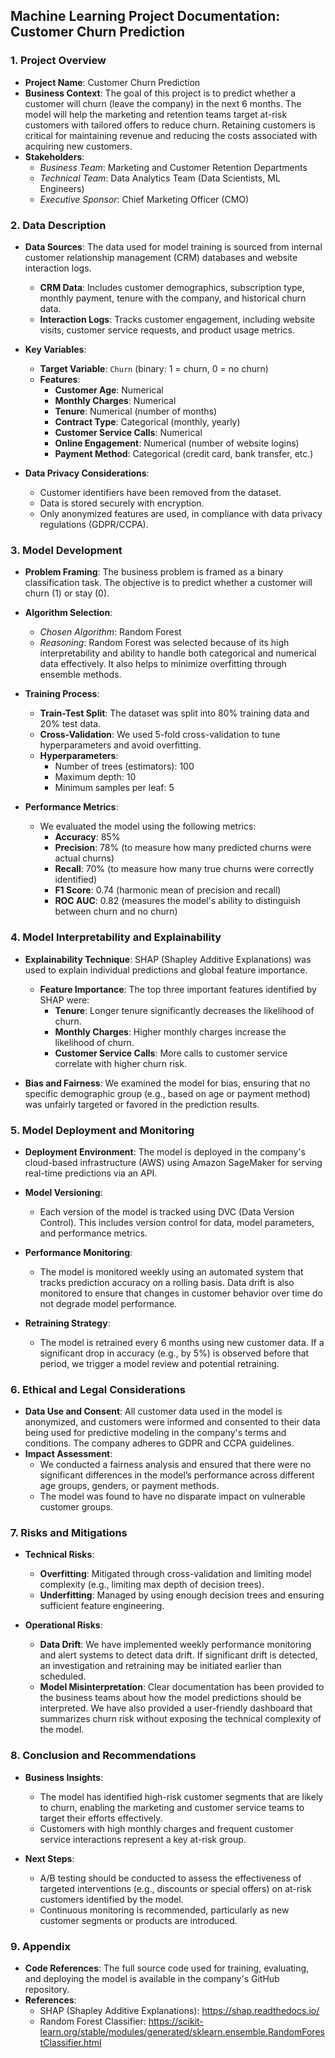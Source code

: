 ## **Machine Learning Project Documentation: Customer Churn Prediction**

### 1. **Project Overview**

- **Project Name**: Customer Churn Prediction
- **Business Context**: The goal of this project is to predict whether a customer will churn (leave the company) in the next 6 months. The model will help the marketing and retention teams target at-risk customers with tailored offers to reduce churn. Retaining customers is critical for maintaining revenue and reducing the costs associated with acquiring new customers.
- **Stakeholders**:
  - _Business Team_: Marketing and Customer Retention Departments
  - _Technical Team_: Data Analytics Team (Data Scientists, ML Engineers)
  - _Executive Sponsor_: Chief Marketing Officer (CMO)

### 2. **Data Description**

- **Data Sources**: The data used for model training is sourced from internal customer relationship management (CRM) databases and website interaction logs.

  - **CRM Data**: Includes customer demographics, subscription type, monthly payment, tenure with the company, and historical churn data.
  - **Interaction Logs**: Tracks customer engagement, including website visits, customer service requests, and product usage metrics.

- **Key Variables**:

  - **Target Variable**: `Churn` (binary: 1 = churn, 0 = no churn)
  - **Features**:
    - **Customer Age**: Numerical
    - **Monthly Charges**: Numerical
    - **Tenure**: Numerical (number of months)
    - **Contract Type**: Categorical (monthly, yearly)
    - **Customer Service Calls**: Numerical
    - **Online Engagement**: Numerical (number of website logins)
    - **Payment Method**: Categorical (credit card, bank transfer, etc.)

- **Data Privacy Considerations**:
  - Customer identifiers have been removed from the dataset.
  - Data is stored securely with encryption.
  - Only anonymized features are used, in compliance with data privacy regulations (GDPR/CCPA).

### 3. **Model Development**

- **Problem Framing**: The business problem is framed as a binary classification task. The objective is to predict whether a customer will churn (1) or stay (0).
- **Algorithm Selection**:

  - _Chosen Algorithm_: Random Forest
  - _Reasoning_: Random Forest was selected because of its high interpretability and ability to handle both categorical and numerical data effectively. It also helps to minimize overfitting through ensemble methods.

- **Training Process**:

  - **Train-Test Split**: The dataset was split into 80% training data and 20% test data.
  - **Cross-Validation**: We used 5-fold cross-validation to tune hyperparameters and avoid overfitting.
  - **Hyperparameters**:
    - Number of trees (estimators): 100
    - Maximum depth: 10
    - Minimum samples per leaf: 5

- **Performance Metrics**:
  - We evaluated the model using the following metrics:
    - **Accuracy**: 85%
    - **Precision**: 78% (to measure how many predicted churns were actual churns)
    - **Recall**: 70% (to measure how many true churns were correctly identified)
    - **F1 Score**: 0.74 (harmonic mean of precision and recall)
    - **ROC AUC**: 0.82 (measures the model's ability to distinguish between churn and no churn)

### 4. **Model Interpretability and Explainability**

- **Explainability Technique**: SHAP (Shapley Additive Explanations) was used to explain individual predictions and global feature importance.

  - **Feature Importance**: The top three important features identified by SHAP were:
    - **Tenure**: Longer tenure significantly decreases the likelihood of churn.
    - **Monthly Charges**: Higher monthly charges increase the likelihood of churn.
    - **Customer Service Calls**: More calls to customer service correlate with higher churn risk.

- **Bias and Fairness**: We examined the model for bias, ensuring that no specific demographic group (e.g., based on age or payment method) was unfairly targeted or favored in the prediction results.

### 5. **Model Deployment and Monitoring**

- **Deployment Environment**: The model is deployed in the company's cloud-based infrastructure (AWS) using Amazon SageMaker for serving real-time predictions via an API.
- **Model Versioning**:

  - Each version of the model is tracked using DVC (Data Version Control). This includes version control for data, model parameters, and performance metrics.

- **Performance Monitoring**:

  - The model is monitored weekly using an automated system that tracks prediction accuracy on a rolling basis. Data drift is also monitored to ensure that changes in customer behavior over time do not degrade model performance.

- **Retraining Strategy**:
  - The model is retrained every 6 months using new customer data. If a significant drop in accuracy (e.g., by 5%) is observed before that period, we trigger a model review and potential retraining.

### 6. **Ethical and Legal Considerations**

- **Data Use and Consent**: All customer data used in the model is anonymized, and customers were informed and consented to their data being used for predictive modeling in the company's terms and conditions. The company adheres to GDPR and CCPA guidelines.
- **Impact Assessment**:
  - We conducted a fairness analysis and ensured that there were no significant differences in the model’s performance across different age groups, genders, or payment methods.
  - The model was found to have no disparate impact on vulnerable customer groups.

### 7. **Risks and Mitigations**

- **Technical Risks**:

  - **Overfitting**: Mitigated through cross-validation and limiting model complexity (e.g., limiting max depth of decision trees).
  - **Underfitting**: Managed by using enough decision trees and ensuring sufficient feature engineering.

- **Operational Risks**:
  - **Data Drift**: We have implemented weekly performance monitoring and alert systems to detect data drift. If significant drift is detected, an investigation and retraining may be initiated earlier than scheduled.
  - **Model Misinterpretation**: Clear documentation has been provided to the business teams about how the model predictions should be interpreted. We have also provided a user-friendly dashboard that summarizes churn risk without exposing the technical complexity of the model.

### 8. **Conclusion and Recommendations**

- **Business Insights**:

  - The model has identified high-risk customer segments that are likely to churn, enabling the marketing and customer service teams to target their efforts effectively.
  - Customers with high monthly charges and frequent customer service interactions represent a key at-risk group.

- **Next Steps**:
  - A/B testing should be conducted to assess the effectiveness of targeted interventions (e.g., discounts or special offers) on at-risk customers identified by the model.
  - Continuous monitoring is recommended, particularly as new customer segments or products are introduced.

### 9. **Appendix**

- **Code References**: The full source code used for training, evaluating, and deploying the model is available in the company's GitHub repository.
- **References**:
  - SHAP (Shapley Additive Explanations): https://shap.readthedocs.io/
  - Random Forest Classifier: https://scikit-learn.org/stable/modules/generated/sklearn.ensemble.RandomForestClassifier.html
